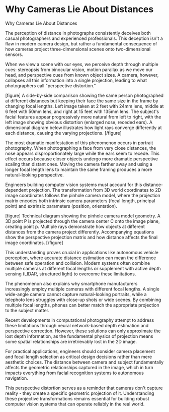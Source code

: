# Why Cameras Lie About Distances

Why Cameras Lie About Distances

The perception of distance in photographs consistently deceives both casual photographers and experienced professionals. This deception isn't a flaw in modern camera design, but rather a fundamental consequence of how cameras project three-dimensional scenes onto two-dimensional sensors.

When we view a scene with our eyes, we perceive depth through multiple cues: stereopsis from binocular vision, motion parallax as we move our head, and perspective cues from known object sizes. A camera, however, collapses all this information into a single projection, leading to what photographers call "perspective distortion."

[figure]
A side-by-side comparison showing the same person photographed at different distances but keeping their face the same size in the frame by changing focal lengths. Left image taken at 2 feet with 24mm lens, middle at 6 feet with 50mm lens, and right at 15 feet with 135mm lens. The subject's facial features appear progressively more natural from left to right, with the left image showing obvious distortion (enlarged nose, receded ears). A dimensional diagram below illustrates how light rays converge differently at each distance, causing the varying projections.
[/figure]

The most dramatic manifestation of this phenomenon occurs in portrait photography. When photographing a face from very close distances, the nose appears disproportionately large while the ears seem to recede. This effect occurs because closer objects undergo more dramatic perspective scaling than distant ones. Moving the camera farther away and using a longer focal length lens to maintain the same framing produces a more natural-looking perspective.

Engineers building computer vision systems must account for this distance-dependent projection. The transformation from 3D world coordinates to 2D image coordinates follows the pinhole camera model, where the projection matrix encodes both intrinsic camera parameters (focal length, principal point) and extrinsic parameters (position, orientation).

[figure]
Technical diagram showing the pinhole camera model geometry. A 3D point P is projected through the camera center C onto the image plane, creating point p. Multiple rays demonstrate how objects at different distances from the camera project differently. Accompanying equations show the perspective projection matrix and how distance affects the final image coordinates.
[/figure]

This understanding proves crucial in applications like autonomous vehicle perception, where accurate distance estimation can mean the difference between safe operation and collision. Modern systems often combine multiple cameras at different focal lengths or supplement with active depth sensing (LIDAR, structured light) to overcome these limitations.

The phenomenon also explains why smartphone manufacturers increasingly employ multiple cameras with different focal lengths. A single wide-angle camera cannot capture natural-looking portraits, while a telephoto lens struggles with close-up shots or wide scenes. By combining multiple focal lengths, phones can better match the appropriate projection to the subject matter.

Recent developments in computational photography attempt to address these limitations through neural network-based depth estimation and perspective correction. However, these solutions can only approximate the lost depth information, as the fundamental physics of projection means some spatial relationships are irretrievably lost in the 2D image.

For practical applications, engineers should consider camera placement and focal length selection as critical design decisions rather than mere aesthetic choices. The distance between camera and subject fundamentally affects the geometric relationships captured in the image, which in turn impacts everything from facial recognition systems to autonomous navigation.

This perspective distortion serves as a reminder that cameras don't capture reality - they create a specific geometric projection of it. Understanding these projective transformations remains essential for building robust computer vision systems that can operate reliably in the real world.